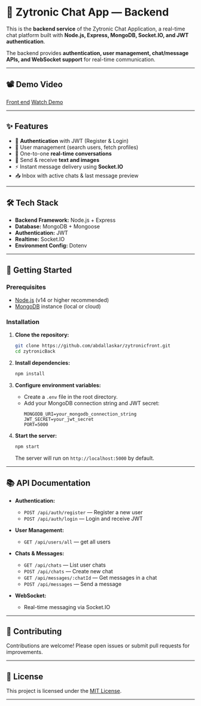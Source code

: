 # 💬 Zytronic Chat App — Backend

This is the **backend service** of the Zytronic Chat Application, a real-time chat platform built with **Node.js, Express, MongoDB, Socket.IO, and JWT authentication**.

The backend provides **authentication, user management, chat/message APIs, and WebSocket support** for real-time communication.

---

## 📽️ Demo Video

[Front end](https://youtu.be/your-demo-link)
[Watch Demo](https://youtu.be/your-demo-link)

---

## ✨ Features

- 🔐 **Authentication** with JWT (Register & Login)
- 👤 User management (search users, fetch profiles)
- 💬 One-to-one **real-time conversations**
- 📨 Send & receive **text and images**
- ⚡ Instant message delivery using **Socket.IO**
- 📥 Inbox with active chats & last message preview

---

## 🛠️ Tech Stack

- **Backend Framework:** Node.js + Express
- **Database:** MongoDB + Mongoose
- **Authentication:** JWT
- **Realtime:** Socket.IO
- **Environment Config:** Dotenv

---

## 🚀 Getting Started

### Prerequisites

- [Node.js](https://nodejs.org/) (v14 or higher recommended)
- [MongoDB](https://www.mongodb.com/) instance (local or cloud)

### Installation

1. **Clone the repository:**

   ```bash
   git clone https://github.com/abdallaskar/zytronicfront.git
   cd zytronicBack
   ```

2. **Install dependencies:**

   ```bash
   npm install
   ```

3. **Configure environment variables:**

   - Create a `.env` file in the root directory.
   - Add your MongoDB connection string and JWT secret:
     ```env
     MONGODB_URI=your_mongodb_connection_string
     JWT_SECRET=your_jwt_secret
     PORT=5000
     ```

4. **Start the server:**
   ```bash
   npm start
   ```
   The server will run on `http://localhost:5000` by default.

---

## 📚 API Documentation

- **Authentication:**

  - `POST /api/auth/register` — Register a new user
  - `POST /api/auth/login` — Login and receive JWT

- **User Management:**

  - `GET /api/users/all` — get all users

- **Chats & Messages:**

  - `GET /api/chats` — List user chats
  - `POST /api/chats` — Create new chat
  - `GET /api/messages/:chatId` — Get messages in a chat
  - `POST /api/messages` — Send a message

- **WebSocket:**
  - Real-time messaging via Socket.IO

---

## 🤝 Contributing

Contributions are welcome! Please open issues or submit pull requests for improvements.

---

## 📝 License

This project is licensed under the [MIT License](LICENSE).

---
